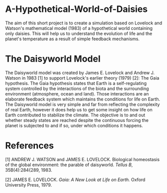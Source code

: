 # A-Hypothetical-World-of-Daisies
The aim of this short project is to create a simulation based on Lovelock and Watson's mathematical model (1983) of a hypothetical world containing only daisies. This will help us to understand the evolution of life and the planet's temperature as a result of simple feedback mechanisms.

# The Daisyworld Model
The Daisyworld model was created by James E. Lovelock and Andrew J. Watson in 1983 [1] to support Lovelock's earlier theory (1979) [2]: The Gaia hypothesis. The Gaia hypothesis states that Earth is a self-regulating system controlled by the interactions of the biota and the surrounding environment (atmosphere, ocean and land). Those interactions are an elaborate feedback system which maintains the conditions for life on Earth. The Daisyworld model is very simple and far from reflecting the complexity of real Earth, however it does help us to get some insight on how life on Earth contributed to stabilize
the climate. The objective is to and out whether steady states are reached despite the continuous forcing the planet is subjected to and if so, under which conditions it happens.

# References
[1] ANDREW J. WATSON and JAMES E. LOVELOCK. Biological homeostasis of the global environment: the parable of daisyworld. *Tellus B*, 35B(4):284{289, 1983.

[2] JAMES E. LOVELOCK. *Gaia: A New Look at Life on Earth.* Oxford University Press, 1979.

